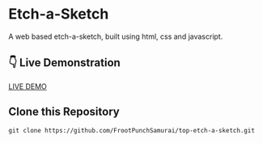 # Etch-a-Sketch  

A web based etch-a-sketch, built using html, css and javascript.

## :point_down: Live Demonstration  

[LIVE DEMO](https://frootpunchsamurai.github.io/top-etch-a-sketch/)

## Clone this Repository

`git clone https://github.com/FrootPunchSamurai/top-etch-a-sketch.git`
